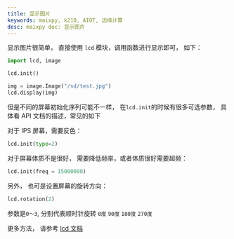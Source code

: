 ```yaml
---
title: 显示图片
keywords: maixpy, k210, AIOT, 边缘计算
desc: maixpy doc: 显示图片
---
```




显示图片很简单， 直接使用 `lcd` 模块，调用函数进行显示即可， 如下：

```python
import lcd, image

lcd.init()

img = image.Image("/sd/test.jpg")
lcd.display(img)
```

但是不同的屏幕初始化序列可能不一样， 在`lcd.init`的时候有很多可选参数， 具体看 API 文档的描述，常见的如下

对于 IPS 屏幕，需要反色：
```python
lcd.init(type=2)
```

对于屏幕体质不是很好， 需要降低频率，或者体质很好需要超频：
```python
lcd.init(freq = 15000000)
```

另外， 也可是设置屏幕的旋转方向：
```python
lcd.rotation(2)
```
参数是`0～3`, 分别代表顺时针旋转 `0度` `90度` `180度` `270度`

更多方法， 请参考 [lcd 文档](./../../../api_reference/machine_vision/lcd.md)


